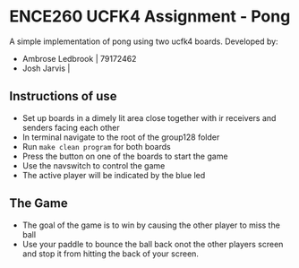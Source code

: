 # ENCE260 UCFK4 Assignment - Pong

A simple implementation of pong using two ucfk4 boards. Developed by:
- Ambrose Ledbrook | 79172462
- Josh Jarvis |

## Instructions of use
- Set up boards in a dimely lit area close together with ir receivers and
  senders facing each other
- In terminal navigate to the root of the group128 folder
- Run `make clean program` for both boards
- Press the button on one of the boards to start the game
- Use the navswitch to control the game
- The active player will be indicated by the blue led

## The Game
- The goal of the game is to win by causing the other player to miss the ball
- Use your paddle to bounce the ball back onot the other players screen and
  stop it from hitting the back of your screen.
